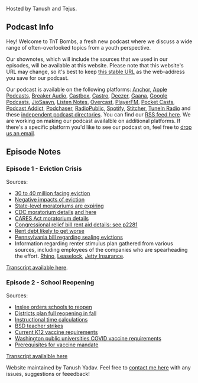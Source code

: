 Hosted by Tanush and Tejus.

## Podcast Info

Hey! Welcome to TnT Bombs, a fresh new podcast where we discuss a wide range of often-overlooked topics from a youth perspective.

Our shownotes, which will include the sources that we used in our episodes, will be available at this website. Please note that this website's URL may change, so it's best to keep [this stable URL](http://rebrand.ly/tntbombs) as the web-address you save for our podcast. 

Our podcast is available on the following platforms: [Anchor](https://anchor.fm/tnt-bombs), [Apple Podcasts](https://podcasts.apple.com/us/podcast/tnt-bombs/id1546343102), [Breaker Audio](https://www.breaker.audio/tnt-bombs), [Castbox](https://castbox.fm/channel/id3648432), [Castro](https://castro.fm/itunes/1546343102), [Deezer](https://deezer.com/show/2122422), [Gaana](https://gaana.com/season/tnt-bombs-season-1), [Google Podcasts](https://podcasts.google.com/feed/aHR0cHM6Ly9hbmNob3IuZm0vcy80NTNlMjMwNC9wb2RjYXN0L3Jzcw), [JioSaavn](https://www.jiosaavn.com/shows/tnt-bombs/1/P2f2RNDlYrI_), [Listen Notes](https://lnns.co/DhqXI2CzZ8T), [Overcast](https://overcast.fm/itunes1546343102), [PlayerFM](https://player.fm/series/tnt-bombs), [Pocket Casts](https://pca.st/dpwa39f0), [Podcast Addict](https://podcastaddict.com/podcast/3197827), [Podchaser](https://www.podchaser.com/podcasts/tnt-bombs-1574369), [RadioPublic](https://radiopublic.com/tnt-bombs-Wwv4NL), [Spotify](https://open.spotify.com/show/0BiNWp8cTFvHncxRzD7Goj), [Stitcher](https://www.stitcher.com/podcast/tnt-bombs), [TuneIn Radio](http://tun.in/pj9AM) and these [independent podcast directories](https://addmypodcast.com/services). You can find our [RSS feed here](https://anchor.fm/s/453e2304/podcast/rss). We are working on making our podcast availalble on additional platforms. If there's a specific platform you'd like to see our podcast on, feel free to [drop us an email](mailto:tntbombspodcast@gmail.com).

## Episode Notes

### Episode 1 - Eviction Crisis

Sources:
* [30 to 40 million facing eviction](https://www.aspeninstitute.org/blog-posts/the-covid-19-eviction-crisis-an-estimated-30-40-million-people-in-america-are-at-risk/)
* [Negative impacts of eviction](https://www.publicsource.org/eviction-collateral-impact-displacement-employment-transit-school-mental-health/#:~:text=An%20eviction%20can%20appear%20on,public%20transportation%2C%20schools%20and%20work)
* [State-level moratoriums are expiring](https://docs.google.com/spreadsheets/u/1/d/e/2PACX-1vTH8dUIbfnt3X52TrY3dEHQCAm60e5nqo0Rn1rNCf15dPGeXxM9QN9UdxUfEjxwvfTKzbCbZxJMdR7X/pubhtml)
* [CDC moratorium details](https://crsreports.congress.gov/product/pdf/IN/IN11516) [and here](https://www.federalregister.gov/d/2020-19654/p)
* [CARES Act moratorium details](https://www.federalregister.gov/documents/2020/09/04/2020-19654/temporary-halt-in-residential-evictions-to-prevent-the-further-spread-of-covid-19#p-108)
* [Congressional relief bill rent aid details: see p2281](https://beta.documentcloud.org/documents/20433223-covid-19-relief-bill)
* [Rent debt likely to get worse](https://www.cnbc.com/2020/12/21/rental-assistance-in-new-covid-relief-plan-is-not-enough-experts-warn.html)
* [Pennsylvania bill regarding sealing evictions](https://legiscan.com/PA/bill/HB2382/2019)
* Information regarding renter stimulus plan gathered from various sources, including employees of the companies who are spearheading the effort. [Rhino](https://www.sayrhino.com/), [Leaselock](https://leaselock.com/zero-deposit/), [Jetty Insurance](https://www.jetty.com/property-management/security-deposit/).

[Transcript available here](https://docs.google.com/document/d/179bA6f51sQ_zji3PNAAs9tDhs-MwxAvdayrZmp8M84s/edit?usp=sharing).

### Episode 2 - School Reopening

Sources:
* [Inslee orders schools to reopen](https://kuow.org/stories/now-is-the-time-wash-gov-jay-inslee-orders-schools-to-reopen-by-apr-19th)
* [Districts plan full reopening in fall](https://mynorthwest.com/2896221/doh-urges-schools-reopen-fully-fall-seattle-prepares/)
* [Instructional time calculations](https://bsd405.org/2021/04/bellevue-school-district-releases-full-memorandum-of-understanding-on-back-to-buildings-plan/)
* [BSD teacher strikes](https://www.washingtonpolicy.org/publications/detail/teachers-union-in-bellevue-goes-on-strike-to-keep-schools-closed)
* [Current K12 vaccine requirements](https://www.doh.wa.gov/Portals/1/Documents/Pubs/348-051-SchoolChart2020-2021.pdf)
* [Washington public universities COVID vaccine requirements](https://www.seattletimes.com/seattle-news/education/all-students-need-to-be-vaccinated-by-fall-university-of-washington-announces/)
* [Prerequisites for vaccine mandate](https://www.seattletimes.com/seattle-news/education/washington-state-wont-yet-consider-a-covid-19-vaccine-mandate-in-schools/)

[Transcript availalble here](https://docs.google.com/document/d/1OAmGLaG8oZ6lbuM82SUB5l6mr9DZJV0SWOPJethJYsg/edit?usp=sharing)



Website maintained by Tanush Yadav. Feel free to [contact me here](mailto:tntbombspodcast@gmail.com) with any issues, suggestions or feeedback!
